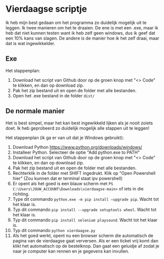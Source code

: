 # Vierdaagse scriptje
Ik heb mijn best gedaan om het programma zo duidelijk mogelijk uit te leggen. Ik twee manieren om het te draaien. De ene is met een .exe, maar ik heb dat niet kunnen testen want ik heb zelf geen windows, dus ik geef dat een 10% kans van slagen. De andere is de manier hoe ik het zelf draai, maar dat is wat ingewikkelder.

## Exe
Het stappenplan:
1. Download het script van Github door op de groen knop met "<> Code" te klikken, en dan op download zip.
2. Pak het zip bestand uit en open de folder met alle bestanden.
3. Open het .exe bestand in de folder `dist/`


## De normale manier
Het is best simpel, maar het kan best ingewikkeld lijken als je nooit zoiets doet. Ik heb geprobeerd zo duidelijk mogelijk alle stappen uit te leggen!

Het stappenplan (ik ga er van uit dat je Windows gebruikt):
1. Download Python https://www.python.org/downloads/windows/
2. Installeer Python. Selecteer de optie "Add python.exe to PATH"
3. Download het script van Github door op de groen knop met "<> Code" te klikken, en dan op download zip.
4. Pak het zip bestand uit en open de folder met alle bestanden.
5. Rechterklik in de folder met SHIFT ingedrukt. Klik op "Open Powershell hier" (Zou kunnen dat er terminal staat ipv powershell)
6. Er opent als het goed is een blauw scherm met `PS C:\Users\JOUW_ACCOUNT\Downloads\vierdaagse-main>` of iets in die richting.
7. Type dit commando `python.exe -m pip install —upgrade pip`. Wacht tot het klaar is.
7. Typ dit commando `pip install --upgrade setuptools wheel`. Wacht tot het klaar is.
7. Typ dit commando `pip install selenium playsound`. Wacht tot het klaar is.
8. Typ dit commando `python vierdaagse.py`
9. Als het goed werkt, opent nu een browser scherm die automatisch de pagina van de vierdaagse gaat verversen. Als er een ticket vrij komt dan klikt het automatisch op de bestelknop. Dan gaat een geluidje af zodat je naar je computer kan rennen en je gegevens kan invullen.
